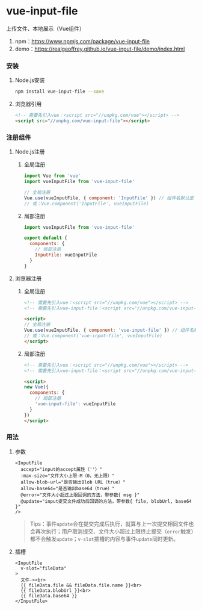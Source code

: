 # vue-input-file

上传文件、本地展示（Vue组件）

1. npm：<https://www.npmjs.com/package/vue-input-file>
2. demo：<https://realgeoffrey.github.io/vue-input-file/demo/index.html>

### 安装
1. Node.js安装

    ```bash
    npm install vue-input-file --save
    ```
2. 浏览器引用

    ```html
    <!-- 需要先引入vue：<script src="//unpkg.com/vue"></script> -->
    <script src="//unpkg.com/vue-input-file"></script>
    ```

### 注册组件
1. Node.js注册

    1. 全局注册

        ```javascript
        import Vue from 'vue'
        import vueInputFile from 'vue-input-file'

        // 全局注册
        Vue.use(vueInputFile, { component: 'InputFile' }) // 组件名默认是：vue-input-file
        // 或：Vue.component('InputFile', vueInputFile)
        ```
    2. 局部注册

        ```javascript
        import vueInputFile from 'vue-input-file'

        export default {
          components: {
            // 局部注册
            InputFile: vueInputFile
          }
        }
        ```
2. 浏览器注册

    1. 全局注册

        ```html
        <!-- 需要先引入vue：<script src="//unpkg.com/vue"></script> -->
        <!-- 需要先引入vue-input-file：<script src="//unpkg.com/vue-input-file"></script> -->

        <script>
        // 全局注册
        Vue.use(vueInputFile, { component: 'vue-input-file' }) // 组件名默认是：vue-input-file
        // 或：Vue.component('vue-input-file', vueInputFile)
        </script>
        ```
    2. 局部注册

        ```html
        <!-- 需要先引入vue：<script src="//unpkg.com/vue"></script> -->
        <!-- 需要先引入vue-input-file：<script src="//unpkg.com/vue-input-file"></script> -->

        <script>
        new Vue({
          components: {
            // 局部注册
            'vue-input-file': vueInputFile
          }
        })
        </script>
        ```

### 用法
1. 参数

    ```vue
    <InputFile
      accept="input的accept属性（''）"
      :max-size="文件大小上限-M（0，无上限）"
      allow-blob-url="是否输出Blob URL（true）"
      allow-base64="是否输出base64（true）"
      @error="文件大小超过上限回调的方法，带参数{ msg }"
      @update="input提交文件成功后回调的方法，带参数{ file, blobUrl, base64 }"
    />
    ```

    >Tips：事件`update`会在提交完成后执行，就算与上一次提交相同文件也会再次执行；用户取消提交、文件大小超过上限终止提交（`error`触发）都不会触发`update`；`v-slot`插槽的内容与事件`update`同时更新。
2. 插槽

    ```vue
    <InputFile
      v-slot="fileData"
    >
      文件-><br>
      {{ fileData.file && fileData.file.name }}<br>
      {{ fileData.blobUrl }}<br>
      {{ fileData.base64 }}
    </InputFile>
    ```
